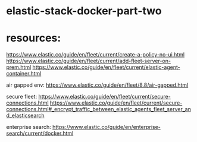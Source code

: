 # elastic-stack-docker-part-two
 
# resources:

https://www.elastic.co/guide/en/fleet/current/create-a-policy-no-ui.html
https://www.elastic.co/guide/en/fleet/current/add-fleet-server-on-prem.html
https://www.elastic.co/guide/en/fleet/current/elastic-agent-container.html

air gapped env:
https://www.elastic.co/guide/en/fleet/8.8/air-gapped.html

secure fleet:
https://www.elastic.co/guide/en/fleet/current/secure-connections.html
https://www.elastic.co/guide/en/fleet/current/secure-connections.html#_encrypt_traffic_between_elastic_agents_fleet_server_and_elasticsearch

enterprise search:
https://www.elastic.co/guide/en/enterprise-search/current/docker.html



